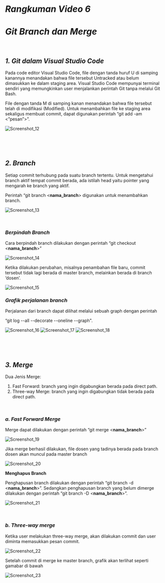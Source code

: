 # ***Rangkuman Video 6***
# ***Git Branch dan Merge***

<p>&nbsp;</p>

## ***1. Git dalam Visual Studio Code***
Pada code editor Visual Studio Code, file dengan tanda huruf U di samping kanannya menandakan bahwa file tersebut Untracked atau belum dimasukkan ke dalam staging area. Visual Studio Code mempunyai terminal sendiri yang memungkinkan user menjalankan perintah Git tanpa melalui Git Bash.

File dengan tanda M di samping kanan menandakan bahwa file tersebut telah di modifikasi (Modified). Untuk menambahkan file ke staging area sekaligus membuat commit, dapat digunakan perintah “git add -am <”pesan”>”.

![Screenshot_12](https://i.ibb.co/zQ2FT11/Picture12.jpg)

<p>&nbsp;</p>
<p>&nbsp;</p>

## ***2. Branch***
Setiap commit terhubung pada suatu branch tertentu. Untuk mengetahui branch aktif tempat commit berada, ada istilah head yaitu pointer yang mengarah ke branch yang aktif.

Perintah “git branch <**nama_branch**> digunakan untuk menambahkan branch.

![Screenshot_13](https://i.ibb.co/wYXmyJ0/Picture13.jpg)

<p>&nbsp;</p>

### ***Berpindah Branch***
Cara berpindah branch dilakukan dengan perintah “git checkout <**nama_branch**>”

![Screenshot_14](https://i.ibb.co/YNjvvtt/Picture14.jpg)

Ketika dilakukan perubahan, misalnya penambahan file baru, commit tersebut tidak lagi berada di master branch, melainkan berada di branch ‘dosen’.

![Screenshot_15](https://i.ibb.co/m8NfgLd/Picture15.jpg)

### ***Grafik perjalanan branch***
Perjalanan dari branch dapat dilihat melalui sebuah graph dengan perintah

“git log --all --decorate --oneline --graph".

![Screenshot_16](https://i.ibb.co/9vC7RPR/Picture16.jpg)
![Screenshot_17](https://i.ibb.co/7XhcwXF/Picture17.jpg)
![Screenshot_18](https://i.ibb.co/pzxsmTf/Picture18.jpg)

<p>&nbsp;</p>
<p>&nbsp;</p>

## ***3. Merge***
Dua Jenis Merge:
1.	Fast Forward: branch yang ingin digabungkan berada pada direct path.
2.	Three-way Merge: branch yang ingin digabungkan tidak berada pada direct path.

<p>&nbsp;</p>

### ***a. Fast Forward Merge***
Merge dapat dilakukan dengan perintah “git merge <**nama_branch**>”

![Screenshot_19](https://i.ibb.co/qyhjX4w/Picture19.jpg)

Jika merge berhasil dilakukan, file dosen yang tadinya berada pada branch dosen akan muncul pada master branch

![Screenshot_20](https://i.ibb.co/1nY128h/Picture20.jpg)

**Menghapus Branch**

Penghapusan branch dilakukan dengan perintah “git branch -d <**nama_branch**>”. Sedangkan penghapusan branch yang belum dimerge dilakukan dengan perintah “git branch -D <**nama_branch**>”.

![Screenshot_21](https://i.ibb.co/hHJGsfM/Picture21.jpg)

<p>&nbsp;</p>

### ***b. Three-way merge***
Ketika user melakukan three-way merge, akan dilakukan commit dan user diminta memasukkan pesan commit.

![Screenshot_22](https://i.ibb.co/DbJDgCS/Picture22.jpg)

Setelah commit di merge ke master branch, grafik akan terlihat seperti gamabar di bawah

![Screenshot_23](https://i.ibb.co/vkFxLt0/Picture23.jpg)


